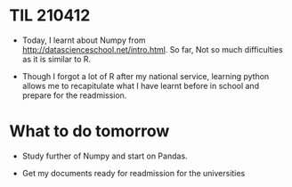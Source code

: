 # TIL 210412

- Today, I learnt about Numpy from http://datascienceschool.net/intro.html. So far, Not so much difficulties as it is similar to R. 

- Though I forgot a lot of R after my national service, learning python allows me to recapitulate what I have learnt before in school and prepare for the readmission.


# What to do tomorrow

- Study further of Numpy and start on Pandas.

- Get my documents ready for readmission for the universities

